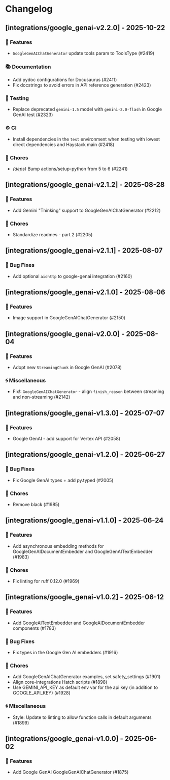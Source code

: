 # Changelog

## [integrations/google_genai-v2.2.0] - 2025-10-22

### 🚀 Features

- `GoogleGenAIChatGenerator` update tools param to ToolsType (#2419)

### 📚 Documentation

- Add pydoc configurations for Docusaurus (#2411)
- Fix docstrings to avoid errors in API reference generation (#2423)

### 🧪 Testing

- Replace deprecated `gemini-1.5` model with `gemini-2.0-flash` in Google GenAI test (#2323)

### ⚙️ CI

- Install dependencies in the `test` environment when testing with lowest direct dependencies and Haystack main (#2418)

### 🧹 Chores

- *(deps)* Bump actions/setup-python from 5 to 6 (#2241)


## [integrations/google_genai-v2.1.2] - 2025-08-28

### 🚀 Features

- Add Gemini "Thinking" support to GoogleGenAIChatGenerator (#2212)

### 🧹 Chores

- Standardize readmes - part 2 (#2205)


## [integrations/google_genai-v2.1.1] - 2025-08-07

### 🐛 Bug Fixes

- Add optional `aiohttp` to google-genai integration (#2160)


## [integrations/google_genai-v2.1.0] - 2025-08-06

### 🚀 Features

- Image support in GoogleGenAIChatGenerator (#2150)


## [integrations/google_genai-v2.0.0] - 2025-08-04

### 🚀 Features

- Adopt new `StreamingChunk` in Google GenAI (#2078)

### 🌀 Miscellaneous

- Fix!: `GoogleGenAIChatGenerator` - align `finish_reason` between streaming and non-streaming (#2142)

## [integrations/google_genai-v1.3.0] - 2025-07-07

### 🚀 Features

- Google GenAI - add support for Vertex API (#2058)


## [integrations/google_genai-v1.2.0] - 2025-06-27

### 🐛 Bug Fixes

- Fix Google GenAI types + add py.typed (#2005)

### 🧹 Chores

- Remove black (#1985)


## [integrations/google_genai-v1.1.0] - 2025-06-24

### 🚀 Features

- Add asynchronous embedding methods for GoogleGenAIDocumentEmbedder and GoogleGenAITextEmbedder (#1983)

### 🧹 Chores

- Fix linting for ruff 0.12.0 (#1969)


## [integrations/google_genai-v1.0.2] - 2025-06-12

### 🚀 Features

- Add GoogleAITextEmbedder and GoogleAIDocumentEmbedder components (#1783)

### 🐛 Bug Fixes

- Fix types in the Google Gen AI embedders (#1916)

### 🧹 Chores

- Add GoogleGenAIChatGenerator examples, set safety_settings (#1901)
- Align core-integrations Hatch scripts (#1898)
- Use GEMINI_API_KEY as default env var for the api key (in addition to GOOGLE_API_KEY) (#1928)

### 🌀 Miscellaneous

- Style: Update to linting to allow function calls in default arguments (#1899)

## [integrations/google_genai-v1.0.0] - 2025-06-02

### 🚀 Features

- Add Google GenAI GoogleGenAIChatGenerator (#1875)

<!-- generated by git-cliff -->
